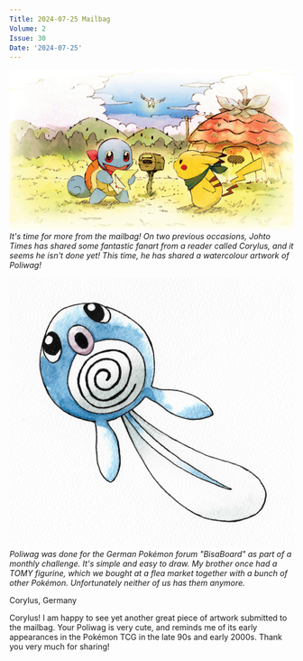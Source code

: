```yaml
---
Title: 2024-07-25 Mailbag
Volume: 2
Issue: 30
Date: '2024-07-25'
---
```



[![It's time for more from the mailbag! On two previous occasions, Johto Times has shared some fantastic fanart from a reader called Corylus, and it seems he isn't done yet! This time, he has shared a watercolour artwork of Poliwag!](/web/images/its-time-for-more-from-the-mailbag-on-two-previous-occasions-johto-times-has-shared-some-fantastic-f.jpeg)](/web/images/its-time-for-more-from-the-mailbag-on-two-previous-occasions-johto-times-has-shared-some-fantastic-f.jpeg)*It's time for more from the mailbag! On two previous occasions, Johto Times has shared some fantastic fanart from a reader called Corylus, and it seems he isn't done yet! This time, he has shared a watercolour artwork of Poliwag!*





[![Poliwag was done for the German Pokémon forum "BisaBoard" as part of a monthly challenge. It's simple and easy to draw. My brother once had a TOMY figurine, which we bought at a flea market together with a bunch of other Pokémon. Unfortunately neither of us has them anymore.](/web/images/poliwag-was-done-for-the-german-pokemon-forum-bisaboard-as-part-of-a-monthly-challenge-its-simple-an.jpeg)](/web/images/poliwag-was-done-for-the-german-pokemon-forum-bisaboard-as-part-of-a-monthly-challenge-its-simple-an.jpeg)*Poliwag was done for the German Pokémon forum "BisaBoard" as part of a monthly challenge. It's simple and easy to draw. My brother once had a TOMY figurine, which we bought at a flea market together with a bunch of other Pokémon. Unfortunately neither of us has them anymore.*



Corylus, Germany

Corylus! I am happy to see yet another great piece of artwork submitted to the mailbag. Your Poliwag is very cute, and reminds me of its early appearances in the Pokémon TCG in the late 90s and early 2000s. Thank you very much for sharing!